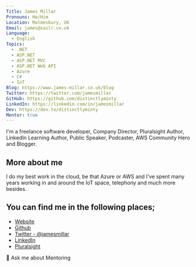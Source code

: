 ```yaml
---
Title: James Millar
Pronouns: He/Him
Location: Malmesbury, UK
Email: james@sailr.co.uk
Language:
  - English
Topics:
  - .NET
  - ASP.NET
  - ASP.NET MVC
  - ASP.NET Web API
  - Azure
  - C#
  - IoT
Blog: https://www.james-millar.co.uk/blog
Twitter: https://twitter.com/jamesmillar
GitHub: https://github.com/distinctlyminty
LinkedIn: https://linkedin.com/in/jamesmillar
Dev: https://dev.to/distinctlyminty
Mentor: true
---
```


I'm a freelance software developer, Company Director, Pluralsight Author,  LinkedIn Learning Author, Public Speaker, Podcaster, AWS Community Hero and Blogger.

## More about me

I do my best work in the cloud, be that Azure or AWS and I've spent many years working in and around the IoT space, telephony and much more besides.

## You can find me in the following places;

- [Website](https://www.james-millar.co.uk "Website")
- [Github](https://github.com/distinctlyminty "Github")
- [Twitter - @jamesmillar](https://twitter.com/jamesmillar "Twitter - jamesmillar")
- [LinkedIn](https://www.linkedin.com/in/jamesmillar/ "LinkedIn")
- [Pluralsight](https://www.pluralsight.com/authors/james-millar "Pluralsight")



💬 Ask me about Mentoring

